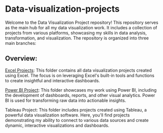 # Data-visualization-projects
Welcome to the Data Visualization Project repository! This repository serves as the main hub for all my data visualization work. It includes a collection of projects from various platforms, showcasing my skills in data analysis, transformation, and visualization. The repository is organized into three main branches:

## Overview:
<a href = "https://github.com/ak060204/Data-visualization-projects/tree/main/Excel_Project">Excel Projects</a>: This folder contains all data visualization projects created using Excel. The focus is on leveraging Excel's built-in tools and functions to create insightful and interactive dashboards.

<a href = "https://github.com/ak060204/Data-visualization-projects/tree/main/PowerBI_Project">Power BI Project</a>: This folder showcases my work using Power BI, including the development of dashboards, reports, and other visual analytics. Power BI is used for transforming raw data into actionable insights.

Tableau Project: This folder includes projects created using Tableau, a powerful data visualization software. Here, you'll find projects demonstrating my ability to connect to various data sources and create dynamic, interactive visualizations and dashboards.
